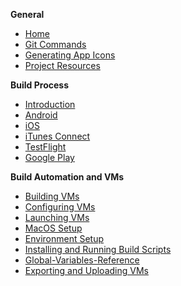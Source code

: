 **General**
* [Home](Home)
* [Git Commands](Git-Commands)
* [Generating App Icons](Generating-App-Icons)
* [Project Resources](Project-Resources)

**Build Process**
* [Introduction](1-Build-Process-Introduction)
* [Android](2-Build-Process-Android)
* [iOS](3-Build-Process-iOS)
* [iTunes Connect](4-Build-Process-Deploying-to-the-iTunes-Store)
* [TestFlight](5-Build-Process-Using-TestFlight)
* [Google Play](6-Build-Process-Using-GooglePlay)

**Build Automation and VMs**
* [Building VMs](1-Building-VMs)
* [Configuring VMs](2-Configuring-VMs)
* [Launching VMs](3-Launching-VMs)
* [MacOS Setup](4-MacOS-Setup)
* [Environment Setup](5-Environment-Setup)
* [Installing and Running Build Scripts](6-Installing-and-Running-Build-Scripts)
* [Global-Variables-Reference](7-Global-Variables-Reference)
* [Exporting and Uploading VMs](8-Exporting-and-Uploading-VMs)